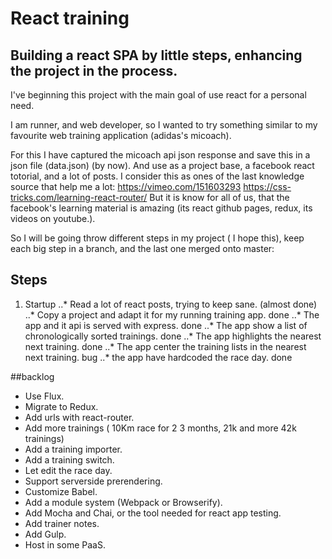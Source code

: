 # React training

## Building a react SPA by little steps, enhancing the project in the process.

I've beginning this project with the main goal of use react for a personal need.

I am runner, and web developer, so I wanted to try something similar to my favourite web training application (adidas's micoach).

For this I have captured the micoach api json response and save this in a json file (data.json) (by now).
And use as a project base, a facebook react totorial, and a lot of posts.
I consider this as ones of the last knowledge source that help me a lot:
https://vimeo.com/151603293
https://css-tricks.com/learning-react-router/
But it is know for all of us, that the facebook's learning material is amazing (its react github pages, redux, its videos on youtube.).

So I will be going throw different steps in my project ( I hope this), keep each big step in a branch,
and the last one merged onto master:

## Steps
1. Startup
..* Read a lot of react posts, trying to keep sane. (almost done)
..* Copy a project and adapt it for my running training app. done
..* The app and it api is served with express. done
..* The app show a list of chronologically sorted trainings. done
..* The app highlights the nearest next training. done
..* The app center the training lists in the nearest next training. bug
..* the app have hardcoded the race day. done

##backlog
* Use Flux.
* Migrate to Redux.
* Add urls with react-router.
* Add more trainings ( 10Km race for 2 3 months, 21k and more 42k trainings)
* Add a training importer.
* Add a training switch.
* Let edit the race day.
* Support serverside prerendering.
* Customize Babel.
* Add a module system (Webpack or Browserify).
* Add Mocha and Chai, or the tool needed for react app testing.
* Add trainer notes.
* Add Gulp.
* Host in some PaaS.
